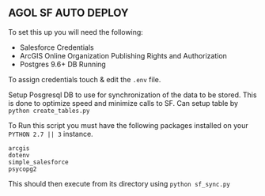 ## AGOL SF AUTO DEPLOY

To set this up you will need the following:
- Salesforce Credentials
- ArcGIS Online Organization Publishing Rights and Authorization
- Postgres 9.6+ DB Running

To assign credentials touch & edit the `.env` file.

Setup Posgresql DB to use for synchronization of the data to be stored. This is done to optimize speed and minimize calls to SF.
Can setup table by `python create_tables.py`

To Run this script you must have the following packages installed on your `PYTHON 2.7 || 3` instance.

```
arcgis
dotenv
simple_salesforce
psycopg2
```

This should then execute from its directory using `python sf_sync.py`
